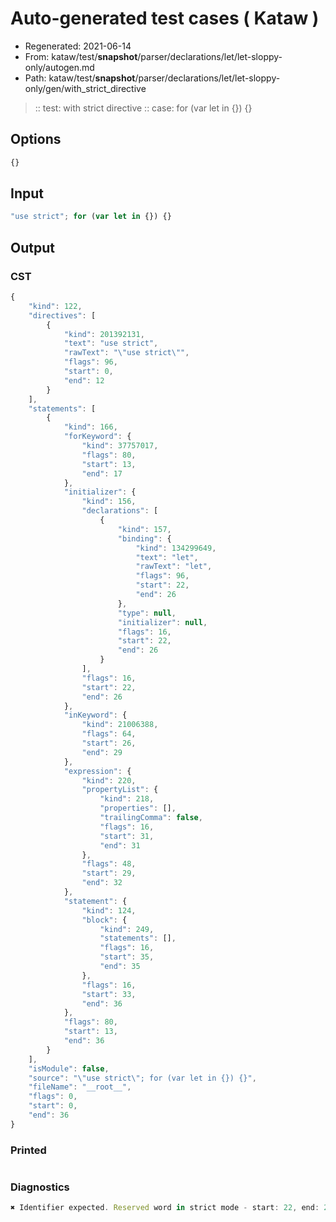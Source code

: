 # Auto-generated test cases ( Kataw )
- Regenerated: 2021-06-14
- From: kataw/test/__snapshot__/parser/declarations/let/let-sloppy-only/autogen.md
- Path: kataw/test/__snapshot__/parser/declarations/let/let-sloppy-only/gen/with_strict_directive
> :: test: with strict directive
> :: case: for (var let in {}) {}
## Options

`````js
{}
`````
## Input

`````js
"use strict"; for (var let in {}) {}
`````
## Output

### CST

```javascript
{
    "kind": 122,
    "directives": [
        {
            "kind": 201392131,
            "text": "use strict",
            "rawText": "\"use strict\"",
            "flags": 96,
            "start": 0,
            "end": 12
        }
    ],
    "statements": [
        {
            "kind": 166,
            "forKeyword": {
                "kind": 37757017,
                "flags": 80,
                "start": 13,
                "end": 17
            },
            "initializer": {
                "kind": 156,
                "declarations": [
                    {
                        "kind": 157,
                        "binding": {
                            "kind": 134299649,
                            "text": "let",
                            "rawText": "let",
                            "flags": 96,
                            "start": 22,
                            "end": 26
                        },
                        "type": null,
                        "initializer": null,
                        "flags": 16,
                        "start": 22,
                        "end": 26
                    }
                ],
                "flags": 16,
                "start": 22,
                "end": 26
            },
            "inKeyword": {
                "kind": 21006388,
                "flags": 64,
                "start": 26,
                "end": 29
            },
            "expression": {
                "kind": 220,
                "propertyList": {
                    "kind": 218,
                    "properties": [],
                    "trailingComma": false,
                    "flags": 16,
                    "start": 31,
                    "end": 31
                },
                "flags": 48,
                "start": 29,
                "end": 32
            },
            "statement": {
                "kind": 124,
                "block": {
                    "kind": 249,
                    "statements": [],
                    "flags": 16,
                    "start": 35,
                    "end": 35
                },
                "flags": 16,
                "start": 33,
                "end": 36
            },
            "flags": 80,
            "start": 13,
            "end": 36
        }
    ],
    "isModule": false,
    "source": "\"use strict\"; for (var let in {}) {}",
    "fileName": "__root__",
    "flags": 0,
    "start": 0,
    "end": 36
}
```

### Printed

```javascript

```

### Diagnostics

```javascript
✖ Identifier expected. Reserved word in strict mode - start: 22, end: 26

```

